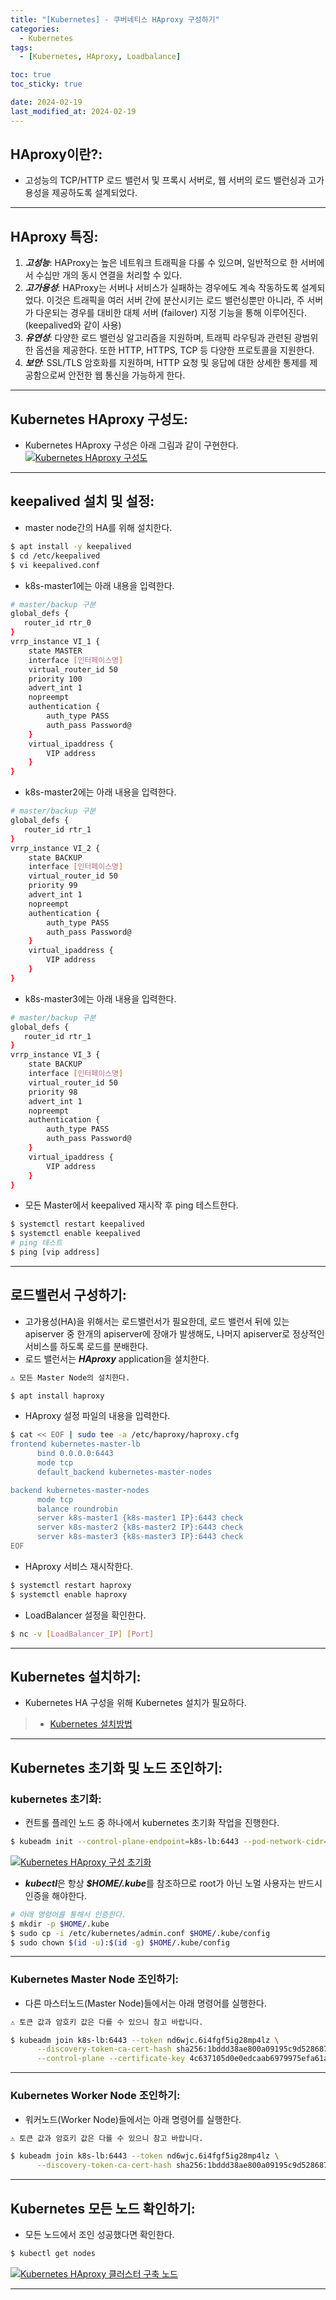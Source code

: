 ```yaml
---
title: "[Kubernetes] - 쿠버네티스 HAproxy 구성하기"
categories:
  - Kubernetes
tags:
  - [Kubernetes, HAproxy, Loadbalance]

toc: true
toc_sticky: true

date: 2024-02-19
last_modified_at: 2024-02-19
---
```


## HAproxy이란?:
- 고성능의 TCP/HTTP 로드 밸런서 및 프록시 서버로, 웹 서버의 로드 밸런싱과 고가용성을 제공하도록 설계되었다.

* * *

## HAproxy 특징:
1. ***고성능***: HAProxy는 높은 네트워크 트래픽을 다룰 수 있으며, 일반적으로 한 서버에서 수십만 개의 동시 연결을 처리할 수 있다.
2. ***고가용성***: HAProxy는 서버나 서비스가 실패하는 경우에도 계속 작동하도록 설계되었다.
이것은 트래픽을 여러 서버 간에 분산시키는 로드 밸런싱뿐만 아니라, 주 서버가 다운되는 경우를 대비한 대체 서버 (failover) 지정 기능을 통해 이루어진다. (keepalived와 같이 사용)
3. ***유연성***: 다양한 로드 밸런싱 알고리즘을 지원하며, 트래픽 라우팅과 관련된 광범위한 옵션을 제공한다. 또한 HTTP, HTTPS, TCP 등 다양한 프로토콜을 지원한다.
4. ***보안***: SSL/TLS 암호화를 지원하며, HTTP 요청 및 응답에 대한 상세한 통제를 제공함으로써 안전한 웹 통신을 가능하게 한다.

* * *

## Kubernetes HAproxy 구성도:
- Kubernetes HAproxy 구성은 아래 그림과 같이 구현한다.
[![Kubernetes HAproxy 구성도](/assets/images/kubernetes/Kubernetes%20HAproxy%20구성도.png)](/assets/images/kubernetes/Kubernetes%20HAproxy%20구성도.png)

* * *

## keepalived 설치 및 설정:
- master node간의 HA를 위해 설치한다.
```bash
$ apt install -y keepalived
$ cd /etc/keepalived
$ vi keepalived.conf
```

- k8s-master1에는 아래 내용을 입력한다.
```bash
# master/backup 구분
global_defs {
   router_id rtr_0
}
vrrp_instance VI_1 {
    state MASTER
    interface [인터페이스명]
    virtual_router_id 50
    priority 100
    advert_int 1
    nopreempt
    authentication {
        auth_type PASS
        auth_pass Password@
    }
    virtual_ipaddress {
        VIP address
    }
}
```

- k8s-master2에는 아래 내용을 입력한다.
```bash
# master/backup 구분
global_defs {
   router_id rtr_1
}
vrrp_instance VI_2 {
    state BACKUP
    interface [인터페이스명]
    virtual_router_id 50
    priority 99
    advert_int 1
    nopreempt
    authentication {
        auth_type PASS
        auth_pass Password@
    }
    virtual_ipaddress {
        VIP address
    }
}
```

- k8s-master3에는 아래 내용을 입력한다.
```bash
# master/backup 구분
global_defs {
   router_id rtr_1
}
vrrp_instance VI_3 {
    state BACKUP
    interface [인터페이스명]
    virtual_router_id 50
    priority 98
    advert_int 1
    nopreempt
    authentication {
        auth_type PASS
        auth_pass Password@
    }
    virtual_ipaddress {
        VIP address
    }
}
```

- 모든 Master에서 keepalived 재시작 후 ping 테스트한다.
```bash
$ systemctl restart keepalived
$ systemctl enable keepalived
# ping 테스트
$ ping [vip address]
```

* * *

## 로드밸런서 구성하기:
- 고가용성(HA)을 위해서는 로드밸런서가 필요한데, 로드 밸런서 뒤에 있는 apiserver 중 한개의 apiserver에 장애가 발생해도, 나머지 apiserver로 정상적인 서비스를 하도록 로드를 분배한다.
- 로드 밸런서는 ***HAproxy*** application을 설치한다.
```html
⚠️ 모든 Master Node의 설치한다.
```
```bash
$ apt install haproxy
```

- HAproxy 설정 파일의 내용을 입력한다.
```bash
$ cat << EOF | sudo tee -a /etc/haproxy/haproxy.cfg
frontend kubernetes-master-lb
      bind 0.0.0.0:6443
      mode tcp
      default_backend kubernetes-master-nodes

backend kubernetes-master-nodes
      mode tcp
      balance roundrobin
      server k8s-master1 {k8s-master1 IP}:6443 check
      server k8s-master2 {k8s-master2 IP}:6443 check
      server k8s-master3 {k8s-master3 IP}:6443 check
EOF
```

- HAproxy 서비스 재시작한다.
```bash
$ systemctl restart haproxy
$ systemctl enable haproxy
```

- LoadBalancer 설정을 확인한다.
```bash
$ nc -v [LoadBalancer_IP] [Port]
```

* * *

## Kubernetes 설치하기:
- Kubernetes HA 구성을 위해 Kubernetes 설치가 필요하다.
> * [Kubernetes 설치방법](https://hwangyoonjae.github.io/kubernetes/Kubernetes-%EC%BF%A0%EB%B2%84%EB%84%A4%ED%8B%B0%EC%8A%A4-%EC%84%A4%EC%B9%98%ED%95%98%EA%B8%B0(%EB%8F%84%EC%BB%A4-X)/ "Kubernetes 설치방법")

* * *

## Kubernetes 초기화 및 노드 조인하기:
### kubernetes 초기화:
- 컨트롤 플레인 노드 중 하나에서 kubernetes 초기화 작업을 진행한다.
```bash
$ kubeadm init --control-plane-endpoint=k8s-lb:6443 --pod-network-cidr=10.244.0.0/16 --apiserver-advertise-address={k8s-master1 IP} --cri-socket unix:///var/run/crio/crio.sock --upload-certs
```
[![Kubernetes HAproxy 구성 초기화](/assets/images/kubernetes/Kubernetes%20HAproxy%20구성%20초기화.png)](/assets/images/kubernetes/Kubernetes%20HAproxy%20구성%20초기화.png)

- ***kubectl***은 항상 ***$HOME/.kube***를 참조하므로 root가 아닌 노멀 사용자는 반드시 인증을 해야한다.
```bash
# 아래 명령어를 통해서 인증한다.
$ mkdir -p $HOME/.kube
$ sudo cp -i /etc/kubernetes/admin.conf $HOME/.kube/config
$ sudo chown $(id -u):$(id -g) $HOME/.kube/config
```
* * *

### Kubernetes Master Node 조인하기:
- 다른 마스터노드(Master Node)들에서는 아래 명령어를 실행한다.
```html
⚠️ 토큰 값과 암호키 값은 다를 수 있으니 참고 바랍니다.
```
```bash
$ kubeadm join k8s-lb:6443 --token nd6wjc.6i4fgf5ig28mp4lz \
      --discovery-token-ca-cert-hash sha256:1bddd38ae800a09195c9d52868750a1c43200957e7a2b246251f44235d301c2c \
      --control-plane --certificate-key 4c637105d0e0edcaab6979975efa61a475c1db1944e76de2d391bb2fdb7b6f05
```
* * *

### Kubernetes Worker Node 조인하기:
- 워커노드(Worker Node)들에서는 아래 명령어를 실행한다.
```html
⚠️ 토큰 값과 암호키 값은 다를 수 있으니 참고 바랍니다.
```
```bash
$ kubeadm join k8s-lb:6443 --token nd6wjc.6i4fgf5ig28mp4lz \
      --discovery-token-ca-cert-hash sha256:1bddd38ae800a09195c9d52868750a1c43200957e7a2b246251f44235d301c2c
```
* * *

## Kubernetes 모든 노드 확인하기:
- 모든 노드에서 조인 성공했다면 확인한다.
```bash
$ kubectl get nodes
```
[![Kubernetes HAproxy 클러스터 구축 노드](/assets/images/kubernetes/Kubernetes%20HAproxy%20클러스터%20구축%20노드.png)](/assets/images/kubernetes/Kubernetes%20HAproxy%20클러스터%20구축%20노드.png)

* * *
